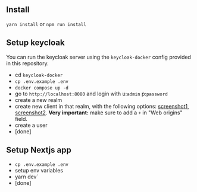 ## Install
`yarn install` or `npm run install`

## Setup keycloak
You can run the keycloak server using the `keycloak-docker` config provided in this repository.
- cd `keycloak-docker`
- `cp .env.example .env`
- `docker compose up -d`
- go to `http://localhost:8080` and login with u:`admin` p:`password`
- create a new realm
- create new client in that realm, with the following options: [screenshot1](https://github.com/uaibo/nextjs-keycloak/blob/master/public/kc1.png), [screenshot2](https://github.com/uaibo/nextjs-keycloak/blob/master/public/kc2.png). **Very important:** make sure to add a `+` in "Web origins" field.
- create a user
- [done]


## Setup Nextjs app
- `cp .env.example .env`
- setup env variables
- yarn dev`
- [done] 
